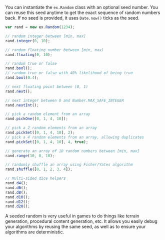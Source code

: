 You can instantiate the `ex.Random` class with an optional seed number. You can
reuse this seed anytime to get the exact sequence of random numbers back. If no
seed is provided, it uses `Date.now()` ticks as the seed.

```ts
var rand = new ex.Random(1234);

// random integer between [min, max]
rand.integer(0, 10);

// random floating number between [min, max)
rand.floating(0, 10);

// random true or false
rand.bool();
// random true or false with 40% likelihood of being true
rand.bool(0.4);

// next floating point between [0, 1)
rand.next();

// next integer between 0 and Number.MAX_SAFE_INTEGER
rand.nextInt();

// pick a random element from an array
rand.pickOne([0, 1, 4, 10]);

// pick a 2 random elements from an array
rand.pickSet([0, 1, 4, 10], 2);
// pick a 4 random elements from an array, allowing duplicates
rand.pickSet([0, 1, 4, 10], 4, true);

// generate an array of 10 random numbers between [min, max]
rand.range(10, 0, 10);

// randomly shuffle an array using Fisher/Yates algorithm
rand.shuffle([0, 1, 2, 3, 4]);

// Multi-sided dice helpers
rand.d4();
rand.d6();
rand.d8();
rand.d10();
rand.d12();
rand.d20();
```

A seeded random is very useful in games to do things like terrain generation, procedural
content generation, etc. It allows you easily debug your algorithms by reusing
the same seed, as well as to ensure your algorithms are deterministic.